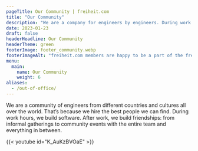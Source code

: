 ```yaml
---
pageTitle: Our Community | freiheit.com
title: "Our Community"
description: "We are a company for engineers by engineers. During work hours, we build software. After work, we build friendships: this is the best community in the world."
date: 2023-01-23
draft: false
headerHeadline: Our Community
headerTheme: green
footerImage: footer_community.webp
footerImageAlt: "freiheit.com members are happy to be a part of the freiheit.com community"
menu:
  main:
    name: Our Community
    weight: 6
aliases:
  - /out-of-office/
---
```

<p class=" md:pr-48 lg:pr-72 xl:pr-80 xxl:pr-96">
We are a community of engineers from different countries and cultures all over the world. That’s because we hire the best people we can find. During work hours, we build software. After work, we build friendships: from informal gatherings to community events with the entire team and everything in between.
</p>

{{< youtube id="K_AuKzBVOaE" >}}
